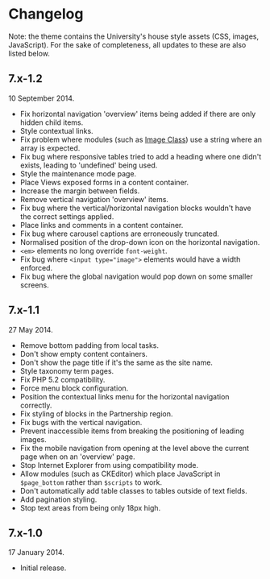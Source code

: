 Changelog
=========

Note: the theme contains the University's house style assets (CSS, images, JavaScript). For the sake of completeness, all updates to these are also listed below.

7.x-1.2
-------

10 September 2014.

* Fix horizontal navigation 'overview' items being added if there are only hidden child items.
* Style contextual links.
* Fix problem where modules (such as [Image Class](https://drupal.org/node/2246595#comment-8769415)) use a string where an array is expected.
* Fix bug where responsive tables tried to add a heading where one didn't exists, leading to 'undefined' being used.
* Style the maintenance mode page.
* Place Views exposed forms in a content container.
* Increase the margin between fields.
* Remove vertical navigation 'overview' items.
* Fix bug where the vertical/horizontal navigation blocks wouldn't have the correct settings applied.
* Place links and comments in a content container.
* Fix bug where carousel captions are erroneously truncated.
* Normalised position of the drop-down icon on the horizontal navigation.
* `<em>` elements no long override `font-weight`.
* Fix bug where `<input type="image">` elements would have a width enforced.
* Fix bug where the global navigation would pop down on some smaller screens.

7.x-1.1
-------

27 May 2014.

* Remove bottom padding from local tasks.
* Don't show empty content containers.
* Don't show the page title if it's the same as the site name.
* Style taxonomy term pages.
* Fix PHP 5.2 compatibility.
* Force menu block configuration.
* Position the contextual links menu for the horizontal navigation correctly.
* Fix styling of blocks in the Partnership region.
* Fix bugs with the vertical navigation.
* Prevent inaccessible items from breaking the positioning of leading images.
* Fix the mobile navigation from opening at the level above the current page when on an 'overview' page.
* Stop Internet Explorer from using compatibility mode.
* Allow modules (such as CKEditor) which place JavaScript in `$page_bottom` rather than `$scripts` to work.
* Don't automatically add table classes to tables outside of text fields.
* Add pagination styling.
* Stop text areas from being only 18px high.

7.x-1.0
-------

17 January 2014.

* Initial release.

